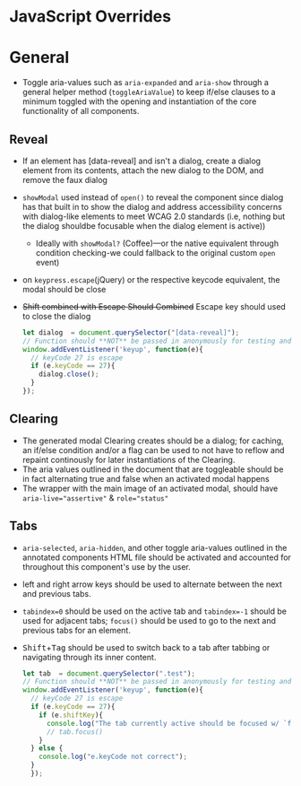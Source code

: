 # JavaScript Overrides

# General
- Toggle  aria-values such as `aria-expanded` and `aria-show` through a general
  helper method (`toggleAriaValue`) to keep if/else clauses to a minimum
  toggled with the opening and instantiation of the core functionality of all
  components.

## Reveal
- If an element has [data-reveal] and isn't a dialog, create a dialog element
  from its contents, attach the new dialog to the DOM, and remove the faux
  dialog
- `showModal` used instead of `open()` to reveal the component since dialog has
  that built in to show the dialog and address accessibility concerns with dialog-like elements to meet WCAG 2.0 standards (i.e, nothing but the dialog shouldbe focusable when the dialog element is active))
  - Ideally with `showModal?` (Coffee)—or the native equivalent through
    condition checking-we could fallback to the original custom `open` event)
- on `keypress.escape`(jQuery) or the respective keycode equivalent, the modal
  should be close

- <del>Shift combined with Escape Should Combined</del> Escape key should used to close the dialog

  ```javascript
  let dialog  = document.querySelector("[data-reveal]");
  // Function should **NOT** be passed in anonymously for testing and callback purposes.
  window.addEventListener('keyup', function(e){
    // keyCode 27 is escape
    if (e.keyCode == 27){
      dialog.close();
    }
  });
  ```
## Clearing
- The generated modal Clearing creates should be a dialog; for caching, an
  if/else condition and/or a flag can be used to not have to reflow and repaint
    continously for later instantiations of the Clearing.
- The aria values outlined in the document that are toggleable should be in fact
  alternating true and false when an activated modal happens
- The wrapper with the main image of an activated modal, should have
  `aria-live="assertive"` & `role="status"`

## Tabs
- `aria-selected`, `aria-hidden`, and other toggle aria-values outlined in the
annotated components HTML file should be activated and accounted for throughout
this component's use by the user.
- left and right arrow keys should be used to alternate between the next and
  previous tabs.
- `tabindex=0` should be used on the active tab and `tabindex=-1` should be used for adjacent tabs; `focus()` should be used to go to the next and previous tabs for an element.
- <kbd>Shift</kbd>+<kbd>Tag</kbd> should be used to switch back to a tab after
  tabbing or navigating through its inner content.

  ```javascript
  let tab  = document.querySelector(".test");
  // Function should **NOT** be passed in anonymously for testing and callback purposes.
  window.addEventListener('keyup', function(e){
    // keyCode 27 is escape
    if (e.keyCode == 27){
      if (e.shiftKey){
        console.log("The tab currently active should be focused w/ `focus()` and previous initialization of the elements get them working");
        // tab.focus()
      }
    } else {
      console.log("e.keyCode not correct");
    }
    });
  ```

